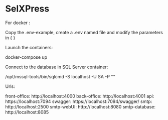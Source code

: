 # SelXPress

For docker :

Copy the .env-example, create a .env named file and modify the parameters in { }

Launch the containers: 

docker-compose up

Connect to the database in SQL Server container:

/opt/mssql-tools/bin/sqlcmd -S localhost -U SA -P "<Password>"

Urls: 

front-office: http://localhost:4000
back-office: http://localhost:4001
api: https://localhost:7094
swagger: https://localhost:7094/swagger/
smtp: http://localhost:2500
smtp-webUI: http://localhost:8080
smtp-database: http://localhost:8085
